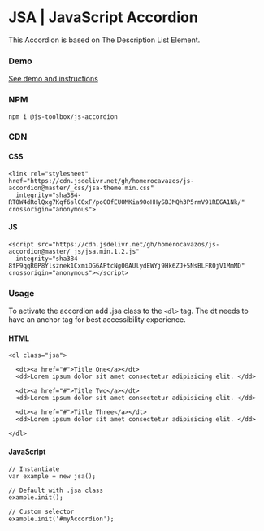 # JSA | JavaScript Accordion

This Accordion is based on The Description List Element.

### Demo

[See demo and instructions](https://jsa.homerocavazos.com/)

### NPM

```
npm i @js-toolbox/js-accordion
```

### CDN

#### CSS

```
<link rel="stylesheet" href="https://cdn.jsdelivr.net/gh/homerocavazos/js-accordion@master/_css/jsa-theme.min.css"
  integrity="sha384-RT0W4dRolQxg7Kqf6slCOxF/poCOfEUOMKia9OoHHySBJMQh3P5rmV91REGA1Nk/" crossorigin="anonymous">
```

#### JS

```
<script src="https://cdn.jsdelivr.net/gh/homerocavazos/js-accordion@master/_js/jsa.min.1.2.js"
  integrity="sha384-8fF9qqR0P8Ylsznek1CxmiDG6APtcNg00AUlydEWYj9Hk6ZJ+5NsBLFR0jV1MmMD" crossorigin="anonymous"></script>
```

### Usage

To activate the accordion add .jsa class to the `<dl>` tag. The dt needs to have an anchor tag for best accessibility experience.

#### HTML

```
<dl class="jsa">

  <dt><a href="#">Title One</a></dt>
  <dd>Lorem ipsum dolor sit amet consectetur adipisicing elit. </dd>

  <dt><a href="#">Title Two</a></dt>
  <dd>Lorem ipsum dolor sit amet consectetur adipisicing elit. </dd>

  <dt><a href="#">Title Three</a></dt>
  <dd>Lorem ipsum dolor sit amet consectetur adipisicing elit. </dd>

</dl>
```

#### JavaScript

```
// Instantiate
var example = new jsa();

// Default with .jsa class
example.init();

// Custom selector
example.init('#myAccordion');
```

